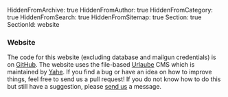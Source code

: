 HiddenFromArchive: true
HiddenFromAuthor: true
HiddenFromCategory: true
HiddenFromSearch: true
HiddenFromSitemap: true
Section: true
SectionId: website

### Website

The code for this website (excluding database and mailgun credentials) is on [GitHub](https://github.com/Filmmakers4Future). The website uses the file-based [Urlaube](https://github.com/urlaube) CMS which is maintained by [Yahe](https://github.com/yahesh/). If you find a bug or have an idea on how to improve things, feel free to send us a pull request! If you do not know how to do this but still have a suggestion, please [send us](/contact/) a message.
